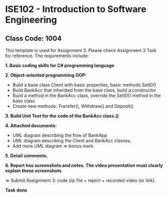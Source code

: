 # ISE102 - Introduction to Software Engineering
## Class Code: 1004

This template is used for Assignment 3. Please check Assignment 3 Task for reference. The requirements include:

**1. Basic coding skills for C# programming language**

**2. Object-oriented programming OOP:**

- Build a base class Client with basic properties, basic methods SetID()
- Build BankAcc that inheritted from the base class, build a constructor
- Build a method in the BankAcc class, override the SetID() method in the base class
- Create new methods: Transfer(), Withdraw() and Deposit()

**3. Build Unit Test for the code of the BankAcc class.()**

**4. Attached documents:**
- UML diagram describing the flow of BankApp
- UML diagram describing the Client and BankAcc classes. 
- Add more UML diagram => bonus mark.

**5. Detail comments.**

**6. Report has screenshots and notes. The video presentation must clearly explain these screenshots**

=> Submit Assignment 3: code zip file + report + recorded video (or link).

**Task done**